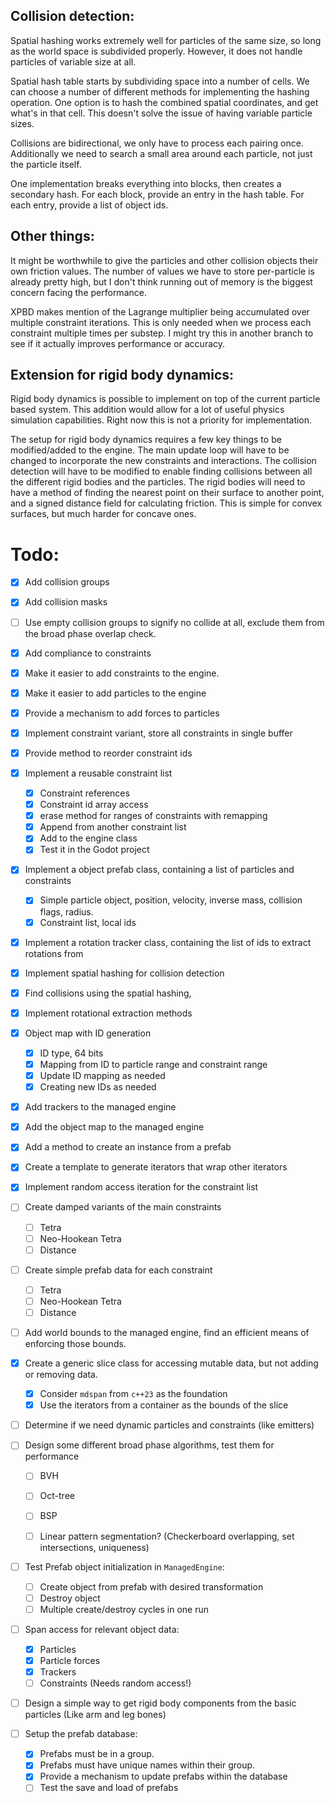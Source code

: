 ## Collision detection:

Spatial hashing works extremely well for particles of the same size, so long as the world space is subdivided properly. However, it does not handle particles of variable size at all.

Spatial hash table starts by subdividing space into a number of cells. We can choose a number of different methods for implementing the hashing operation. One option is to hash the combined spatial coordinates, and get what's in that cell. This doesn't solve the issue of having variable particle sizes.

Collisions are bidirectional, we only have to process each pairing once. Additionally we need to search a small area around each particle, not just the particle itself. 

One implementation breaks everything into blocks, then creates a secondary hash. For each block, provide an entry in the hash table. For each entry, provide a list of object ids. 

## Other things:

It might be worthwhile to give the particles and other collision objects their own friction values. The number of values we have to store per-particle is already pretty high, but I don't think running out of memory is the biggest concern facing the performance.

XPBD makes mention of the Lagrange multiplier being accumulated over multiple constraint iterations. This is only needed when we process each constraint multiple times per substep. I might try this in another branch to see if it actually improves performance or accuracy.

## Extension for rigid body dynamics:

Rigid body dynamics is possible to implement on top of the current particle based system. This addition would allow for a lot of useful physics simulation capabilities. Right now this is not a priority for implementation.

The setup for rigid body dynamics requires a few key things to be modified/added to the engine. The main update loop will have to be changed to incorporate the new constraints and interactions. The collision detection will have to be modified to enable finding collisions between all the different rigid bodies and the particles. The rigid bodies will need to have a method of finding the nearest point on their surface to another point, and a signed distance field for calculating friction. This is simple for convex surfaces, but much harder for concave ones. 

# Todo:

- [x] Add collision groups
- [x] Add collision masks
- [ ] Use empty collision groups to signify no collide at all, exclude them from the broad phase overlap check.
- [x] Add compliance to constraints
- [x] Make it easier to add constraints to the engine.
- [x] Make it easier to add particles to the engine
- [x] Provide a mechanism to add forces to particles
- [x] Implement constraint variant, store all constraints in single buffer
- [x] Provide method to reorder constraint ids
- [x] Implement a reusable constraint list
  - [x] Constraint references
  - [x] Constraint id array access
  - [x] erase method for ranges of constraints with remapping
  - [x] Append from another constraint list
  - [x] Add to the engine class
  - [x] Test it in the Godot project
- [x] Implement a object prefab class, containing a list of particles and constraints
  - [x] Simple particle object, position, velocity, inverse mass, collision flags, radius.
  - [x] Constraint list, local ids
- [x] Implement a rotation tracker class, containing the list of ids to extract rotations from
- [x] Implement spatial hashing for collision detection
- [x] Find collisions using the spatial hashing, 
- [x] Implement rotational extraction methods
- [x] Object map with ID generation
  - [x] ID type, 64 bits
  - [x] Mapping from ID to particle range and constraint range
  - [x] Update ID mapping as needed
  - [x] Creating new IDs as needed
- [x] Add trackers to the managed engine
- [x] Add the object map to the managed engine
- [x] Add a method to create an instance from a prefab
- [x] Create a template to generate iterators that wrap other iterators
- [x] Implement random access iteration for the constraint list
- [ ] Create damped variants of the main constraints
  - [ ] Tetra
  - [ ] Neo-Hookean Tetra
  - [ ] Distance
- [ ] Create simple prefab data for each constraint
  - [ ] Tetra
  - [ ] Neo-Hookean Tetra
  - [ ] Distance
- [ ] Add world bounds to the managed engine, find an efficient means of enforcing those bounds.
- [x] Create a generic slice class for accessing mutable data, but not adding or removing data.

  - [x] Consider `mdspan` from `c++23` as the foundation
  - [x] Use the iterators from a container as the bounds of the slice
- [ ] Determine if we need dynamic particles and constraints (like emitters)
- [ ] Design some different broad phase algorithms, test them for performance
  - [ ] BVH

  - [ ] Oct-tree

  - [ ] BSP

  - [ ] Linear pattern segmentation? (Checkerboard overlapping, set intersections, uniqueness)
- [ ] Test Prefab object initialization in `ManagedEngine`:
  - [ ] Create object from prefab with desired transformation
  - [ ] Destroy object
  - [ ] Multiple create/destroy cycles in one run
- [ ] Span access for relevant object data:
  - [x] Particles
  - [x] Particle forces
  - [x] Trackers
  - [ ] Constraints (Needs random access!)
- [ ] Design a simple way to get rigid body components from the basic particles (Like arm and leg bones)
- [ ] Setup the prefab database:
  - [x] Prefabs must be in a group.
  - [x] Prefabs must have unique names within their group.
  - [x] Provide a mechanism to update prefabs within the database
  - [ ] Test the save and load of prefabs